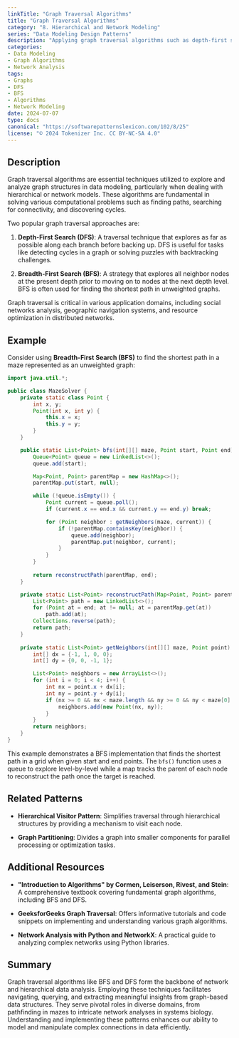 ```yaml
---
linkTitle: "Graph Traversal Algorithms"
title: "Graph Traversal Algorithms"
category: "8. Hierarchical and Network Modeling"
series: "Data Modeling Design Patterns"
description: "Applying graph traversal algorithms such as depth-first search (DFS) and breadth-first search (BFS) to effectively navigate and analyze graph structures particularly in network and hierarchical data models."
categories:
- Data Modeling
- Graph Algorithms
- Network Analysis
tags:
- Graphs
- DFS
- BFS
- Algorithms
- Network Modeling
date: 2024-07-07
type: docs
canonical: "https://softwarepatternslexicon.com/102/8/25"
license: "© 2024 Tokenizer Inc. CC BY-NC-SA 4.0"
---
```



## Description

Graph traversal algorithms are essential techniques utilized to explore and analyze graph structures in data modeling, particularly when dealing with hierarchical or network models. These algorithms are fundamental in solving various computational problems such as finding paths, searching for connectivity, and discovering cycles.

Two popular graph traversal approaches are:

1. **Depth-First Search (DFS)**: A traversal technique that explores as far as possible along each branch before backing up. DFS is useful for tasks like detecting cycles in a graph or solving puzzles with backtracking challenges.

2. **Breadth-First Search (BFS)**: A strategy that explores all neighbor nodes at the present depth prior to moving on to nodes at the next depth level. BFS is often used for finding the shortest path in unweighted graphs.
  
Graph traversal is critical in various application domains, including social networks analysis, geographic navigation systems, and resource optimization in distributed networks.

## Example

Consider using **Breadth-First Search (BFS)** to find the shortest path in a maze represented as an unweighted graph:

```java
import java.util.*;

public class MazeSolver {
    private static class Point {
        int x, y;
        Point(int x, int y) {
            this.x = x;
            this.y = y;
        }
    }

    public static List<Point> bfs(int[][] maze, Point start, Point end) {
        Queue<Point> queue = new LinkedList<>();
        queue.add(start);

        Map<Point, Point> parentMap = new HashMap<>();
        parentMap.put(start, null);

        while (!queue.isEmpty()) {
            Point current = queue.poll();
            if (current.x == end.x && current.y == end.y) break;

            for (Point neighbor : getNeighbors(maze, current)) {
                if (!parentMap.containsKey(neighbor)) {
                    queue.add(neighbor);
                    parentMap.put(neighbor, current);
                }
            }
        }
        
        return reconstructPath(parentMap, end);
    }

    private static List<Point> reconstructPath(Map<Point, Point> parentMap, Point end) {
        List<Point> path = new LinkedList<>();
        for (Point at = end; at != null; at = parentMap.get(at))
            path.add(at);
        Collections.reverse(path);
        return path;
    }
    
    private static List<Point> getNeighbors(int[][] maze, Point point) {
        int[] dx = {-1, 1, 0, 0};
        int[] dy = {0, 0, -1, 1};

        List<Point> neighbors = new ArrayList<>();
        for (int i = 0; i < 4; i++) {
            int nx = point.x + dx[i];
            int ny = point.y + dy[i];
            if (nx >= 0 && nx < maze.length && ny >= 0 && ny < maze[0].length && maze[nx][ny] == 0) {
                neighbors.add(new Point(nx, ny));
            }
        }
        return neighbors;
    }
}
```

This example demonstrates a BFS implementation that finds the shortest path in a grid when given start and end points. The `bfs()` function uses a queue to explore level-by-level while a map tracks the parent of each node to reconstruct the path once the target is reached.

## Related Patterns

- **Hierarchical Visitor Pattern**: Simplifies traversal through hierarchical structures by providing a mechanism to visit each node.
  
- **Graph Partitioning**: Divides a graph into smaller components for parallel processing or optimization tasks.

## Additional Resources

- **"Introduction to Algorithms" by Cormen, Leiserson, Rivest, and Stein**: A comprehensive textbook covering fundamental graph algorithms, including BFS and DFS.

- **GeeksforGeeks Graph Traversal**: Offers informative tutorials and code snippets on implementing and understanding various graph algorithms.

- **Network Analysis with Python and NetworkX**: A practical guide to analyzing complex networks using Python libraries.

## Summary

Graph traversal algorithms like BFS and DFS form the backbone of network and hierarchical data analysis. Employing these techniques facilitates navigating, querying, and extracting meaningful insights from graph-based data structures. They serve pivotal roles in diverse domains, from pathfinding in mazes to intricate network analyses in systems biology. Understanding and implementing these patterns enhances our ability to model and manipulate complex connections in data efficiently.
